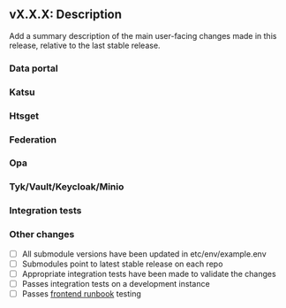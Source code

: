 ## vX.X.X: Description
Add a summary description of the main user-facing changes made in this release, relative to the last stable release.

### Data portal

### Katsu

### Htsget

### Federation

### Opa

### Tyk/Vault/Keycloak/Minio

### Integration tests

### Other changes

- [ ] All submodule versions have been updated in etc/env/example.env
- [ ] Submodules point to latest stable release on each repo
- [ ] Appropriate integration tests have been made to validate the changes
- [ ] Passes integration tests on a development instance
- [ ] Passes [frontend runbook](https://candig.atlassian.net/wiki/spaces/CA/pages/822018050/Frontend+Testing+Runbook) testing

